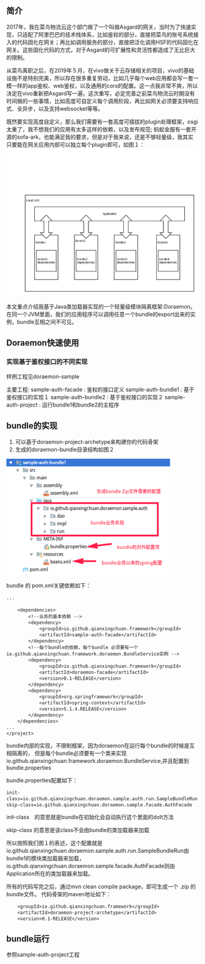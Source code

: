 
## 简介

2017年，我在菜鸟物流云这个部门做了一个叫做Asgard的网关，当时为了快速实现，只适配了阿里巴巴的技术栈体系，比如鉴权的部分，直接把菜鸟的账号系统接入的代码固化在网关；再比如调用服务的部分，直接把泛化调用HSF的代码固化在网关。这些固化代码的方式，对于Asgard的可扩展性和灵活性都造成了无比巨大的限制。

从菜鸟离职之后，在2019年５月，在vivo做关于云存储相关的项目，vivo的基础设施不是特别完美，所以存在很多重复劳动，比如几乎每个web应用都会写一套一模一样的app鉴权、web鉴权，以及通用的cors的配置。这一点我非常不爽，所以决定在vivo重新把Asgard写一遍，这次重写，必定完善之前菜鸟物流云时期没有时间做的一些事情，比如高度可自定义每个调用阶段，再比如网关必须要支持响应式、全异步，以及支持websocket等等。

既然要实现高度自定义，那么我们需要有一套高度可插拔的plugin处理框架，osgi太重了，我不想我们的应用有太多这样的依赖，以及发布规范; 蚂蚁金服有一套开源的sofa-ark，也能满足我的要求，但是对于我来说，还是不够轻量级，我其实只要能在网关应用内部可以独立每个plugin即可，如图１：
![图１](https://raw.githubusercontent.com/qianxingchuan/doraemon/master/document/arch.jpg)

本文重点介绍我基于Java类加载器实现的一个轻量级模块隔离框架:Doraemon。
在同一个JVM里面，我们的应用程序可以调用任意一个bundle的export出来的实例，bundle互相之间不可见。


## Doraemon快速使用

### 实现基于鉴权接口的不同实现

样例工程见doraemon-sample

主要工程:
sample-auth-facade : 鉴权的接口定义
sample-auth-bundle1 : 基于鉴权接口的实现１
sample-auth-bundle2 : 基于鉴权接口的实现２
sample-auth-project : 运行bundle1和bundle2的主程序

## bundle的实现

1. 可以基于doraemon-project-archetype来构建你的代码骨架
2. 生成的doraemon-bundle目录结构如图２

![图２](https://raw.githubusercontent.com/qianxingchuan/doraemon/master/document/bundle-description.png)

bundle 的 pom.xml关键依赖如下：
```
...

    <dependencies>
        <!--业务的基本依赖 -->
        <dependency>
            <groupId>io.github.qianxingchuan.framework</groupId>
            <artifactId>sample-auth-facade</artifactId>
        </dependency>
        <!--每个bundle的依赖，每个bundle 必须要有一个 io.github.qianxingchuan.framework.doraemon.BundleService实例 -->
        <dependency>
            <groupId>io.github.qianxingchuan.framework</groupId>
            <artifactId>doraemon-facade</artifactId>
            <version>0.1-RELEASE</version>
        </dependency>
        <dependency>
            <groupId>org.springframework</groupId>
            <artifactId>spring-context</artifactId>
            <version>5.1.4.RELEASE</version>
        </dependency>
    </dependencies>
...
</project>
```

bundle内部的实现，不限制框架，因为doraemon在运行每个bundle的时候是互相隔离的，
但是每个bundle必须要有一个类来实现io.github.qianxingchuan.framework.doraemon.BundleService,并且配置到 bundle.properties

bundle.properties配置如下：
```
init-class=io.github.qianxingchuan.doraemon.sample.auth.run.SampleBundleRun
skip-class=io.github.qianxingchuan.doraemon.sample.facade.AuthFacade
```
init-class　的意思就是bundle在初始化会自动执行这个里面的doIt方法

skip-class 的意思是该class不会由bundle的类加载器来加载

所以按照我们图１的表述，这个配置就是io.github.qianxingchuan.doraemon.sample.auth.run.SampleBundleRun由bundle1的模块类加载器来加载，
io.github.qianxingchuan.doraemon.sample.facade.AuthFacade则由Application所在的类加载器来加载。

所有的代码写完之后，通过mvn clean compile package，即可生成一个 .zip 的bundle文件。
代码骨架的maven地址如下：
```
    <groupId>io.github.qianxingchuan.framework</groupId>
    <artifactId>doraemon-project-archetype</artifactId>
    <version>0.1-RELEASE</version>
```

## bundle运行

参照sample-auth-project工程





